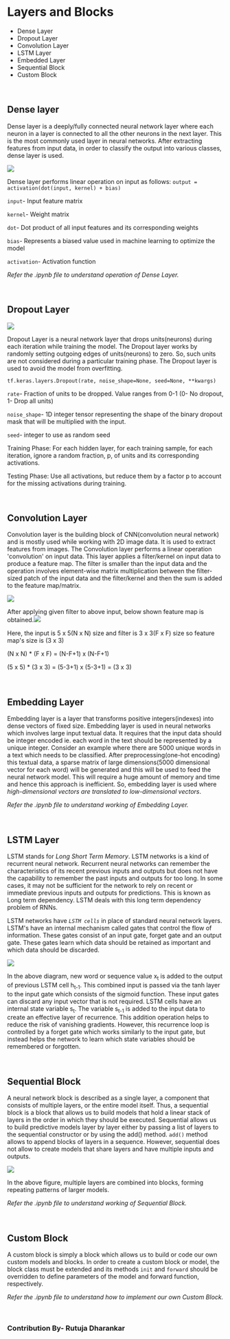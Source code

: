 # Layers and Blocks
* Dense Layer
* Dropout Layer
* Convolution Layer
* LSTM Layer
* Embedded Layer
* Sequential Block
* Custom Block

&nbsp;
## Dense layer
Dense layer is a deeply/fully connected neural network layer where each neuron in a layer is connected to all the other neurons in the next layer. This is the most commonly used layer in neural networks.
After extracting features from input data, in order to classify the output into various classes, dense layer is used.

<img src="https://miro.medium.com/max/875/1*eJ36Jpf-DE9q5nKk67xT0Q.jpeg"></img>

Dense layer performs linear operation on input as follows:
`output = activation(dot(input, kernel) + bias)`

`input`- Input feature matrix

`kernel`- Weight matrix

`dot`- Dot product of all input features and its corresponding weights

`bias`- Represents a biased value used in machine learning to optimize the model

`activation`- Activation function

*Refer the .ipynb file to understand operation of Dense Layer.*

&nbsp;
## Dropout Layer
<img src="https://jamesmccaffrey.files.wordpress.com/2018/05/neuralnetworkdropoutlayer.jpg"></img>

Dropout Layer is a neural network layer that drops units(neurons) during each iteration while training the model. The Dropout layer works by randomly setting outgoing edges of
units(neurons) to zero. So, such units are not considered during a particular training phase.
The Dropout layer is used to avoid the model from overfitting.

`tf.keras.layers.Dropout(rate, noise_shape=None, seed=None, **kwargs)`

`rate`- Fraction of units to be dropped. Value ranges from 0-1 (0- No dropout, 1- Drop all units)

`noise_shape`- 1D integer tensor representing the shape of the binary dropout mask that will be multiplied with the input.

`seed`- integer to use as random seed

Training Phase: For each hidden layer, for each training sample, for each iteration, ignore a random fraction, p, of units and its corresponding activations.

Testing Phase: Use all activations, but reduce them by a factor p to account for the missing activations during training.


&nbsp;
## Convolution Layer
Convolution layer is the building block of CNN(convolution neural network) and is mostly used while working with 2D image data. It is used to extract features from images.
The Convolution layer performs a linear operation 'convolution' on input data. This layer applies a filter/kernel on input data to produce a feature map. 
The filter is smaller than the input data and the operation involves element-wise matrix multiplication between the filter-sized patch of the input data and the filter/kernel
and then the sum is added to the feature map/matrix.

<img src="https://miro.medium.com/max/875/1*cTEp-IvCCUYPTT0QpE3Gjg@2x.png"></img>


After applying given filter to above input, below shown feature map is obtained.<img src="https://miro.medium.com/max/875/1*VVvdh-BUKFh2pwDD0kPeRA@2x.gif"></img>

Here, the input is 5 x 5(N x N) size and filter is 3 x 3(F x F) size so feature map's size is (3 x 3)

(N x N) * (F x F) = (N-F+1) x (N-F+1)

(5 x 5) * (3 x 3) = (5-3+1) x (5-3+1) = (3 x 3)

&nbsp;
## Embedding Layer
Embedding layer is a layer that transforms positive integers(indexes) into dense vectors of fixed size. Embedding layer is used in neural networks which involves large input
textual data.
It requires that the input data should be integer encoded ie. each word in the text should be represented by a unique integer.
Consider an example where there are 5000 unique words in a text which needs to be classified. After preprocessing(one-hot encoding) this textual data, a sparse matrix of large
dimensions(5000 dimensional vector for each word) will be generated and this will be used to feed the neural network model. This will require a huge amount of memory and time
and hence this approach is inefficient. So, embedding layer is used where *high-dimensional vectors are translated to low-dimensional vectors*.


*Refer the .ipynb file to understand working of Embedding Layer.*
 
&nbsp;
## LSTM Layer
LSTM stands for *Long Short Term Memory*. LSTM networks is a kind of recurrent neural network. Recurrent neural networks can remember the characteristics of its recent previous
inputs and outputs but does not have the capability to remember the past inputs and outputs for too long. In some cases, it may not be sufficient for the network to rely on
recent or immediate previous inputs and outputs for predictions. This is known as Long term dependency. LSTM deals with this long term dependency problem of RNNs.

LSTM networks have *`LSTM cells`* in place of standard neural network layers. LSTM's have an internal mechanism called gates that control the flow of information. These gates
consist of an input gate, forget gate and an output gate. These gates learn which data should be retained as important and which data should be discarded.

<img src="https://i1.wp.com/adventuresinmachinelearning.com/wp-content/uploads/2017/09/LSTM-diagram.png?w=669&ssl=1"></img>

In the above diagram, new word or sequence value x<sub>t</sub> is added to the output of previous LSTM cell h<sub>t-1</sub>. This combined input is passed via the tanh layer to
the input gate which consists of the sigmoid function. These input gates can discard any input vector that is not required.
LSTM cells have an internal state variable s<sub>t</sub>. The variable s<sub>t-1</sub> is added to the input data to create an effective layer of recurrence. This addition
operation helps to reduce the risk of vanishing gradients. However, this recurrence loop is controlled by a forget gate which works similarly to the input gate, but instead
helps the network to learn which state variables should be remembered or forgotten.

&nbsp;
## Sequential Block
A neural network block is described as a single layer, a component that consists of multiple layers, or the entire model itself.
Thus, a sequential block is a block that allows us to build models that hold a linear stack of layers in the order in which they should be executed. Sequential allows us to
build predictive models layer by layer either by passing a list of layers to the sequential constructor or by using the add() method. `add()`  method allows to append blocks of
layers in a sequence. However, sequential does not allow to create models that share layers and have multiple inputs and outputs.

<img src="https://d2l.ai/_images/blocks.svg"></img>

In the above figure, multiple layers are combined into blocks, forming repeating patterns of larger models.

*Refer the .ipynb file to understand working of Sequential Block.*

&nbsp;
## Custom Block
A custom block is simply a block which allows us to build or code our own custom models and blocks. In order to create a custom block or model, the block class must be extended and its methods `init` and `forward` should be overridden to define parameters of the model and forward function, respectively.

*Refer the .ipynb file to understand how to implement our own Custom Block.*

&nbsp;
&nbsp;
### Contribution By- Rutuja Dharankar


